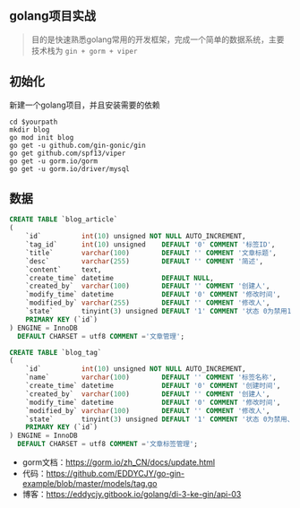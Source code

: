 ## golang项目实战

> 目的是快速熟悉golang常用的开发框架，完成一个简单的数据系统，主要技术栈为 `gin + gorm + viper`

## 初始化

新建一个golang项目，并且安装需要的依赖

```shell
cd $yourpath
mkdir blog
go mod init blog 
go get -u github.com/gin-gonic/gin
go get github.com/spf13/viper
go get -u gorm.io/gorm
go get -u gorm.io/driver/mysql 
```

## 数据

```sql
CREATE TABLE `blog_article`
(
    `id`          int(10) unsigned NOT NULL AUTO_INCREMENT,
    `tag_id`      int(10) unsigned    DEFAULT '0' COMMENT '标签ID',
    `title`       varchar(100)        DEFAULT '' COMMENT '文章标题',
    `desc`        varchar(255)        DEFAULT '' COMMENT '简述',
    `content`     text,
    `create_time` datetime            DEFAULT NULL,
    `created_by`  varchar(100)        DEFAULT '' COMMENT '创建人',
    `modify_time` datetime            DEFAULT '0' COMMENT '修改时间',
    `modified_by` varchar(255)        DEFAULT '' COMMENT '修改人',
    `state`       tinyint(3) unsigned DEFAULT '1' COMMENT '状态 0为禁用1为启用',
    PRIMARY KEY (`id`)
) ENGINE = InnoDB
  DEFAULT CHARSET = utf8 COMMENT ='文章管理';

CREATE TABLE `blog_tag`
(
    `id`          int(10) unsigned NOT NULL AUTO_INCREMENT,
    `name`        varchar(100)        DEFAULT '' COMMENT '标签名称',
    `create_time` datetime            DEFAULT '0' COMMENT '创建时间',
    `created_by`  varchar(100)        DEFAULT '' COMMENT '创建人',
    `modify_time` datetime            DEFAULT '0' COMMENT '修改时间',
    `modified_by` varchar(100)        DEFAULT '' COMMENT '修改人',
    `state`       tinyint(3) unsigned DEFAULT '1' COMMENT '状态 0为禁用、1为启用',
    PRIMARY KEY (`id`)
) ENGINE = InnoDB
  DEFAULT CHARSET = utf8 COMMENT ='文章标签管理';
```
- gorm文档：https://gorm.io/zh_CN/docs/update.html
- 代码：https://github.com/EDDYCJY/go-gin-example/blob/master/models/tag.go
- 博客：https://eddycjy.gitbook.io/golang/di-3-ke-gin/api-03